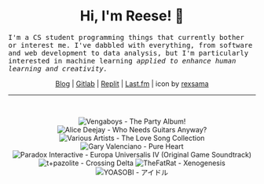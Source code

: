 <h1 align="center">Hi, I'm Reese! 👋</h1>

<p><samp>I'm a CS student programming things that currently bother or interest me. I've dabbled with everything, from software and web development to data analysis, but I'm particularly interested in machine learning <i>applied to enhance human learning and creativity.</i></p></samp>

<p align="center">
 <a href="https://renys.dev">Blog</a> | <a href="https://gitlab.com/renys">Gitlab</a> | <a href="https://replit.com/@renys">Replit</a> | <a href="https://last.fm/user/i-dle">Last.fm</a> | icon by <a href="https://deviantart.com/rexsama">rexsama</a>
</p>

<hr class="dotted">
<br>
<!-- lastfm -->
<p align="center"><img src="https://lastfm.freetls.fastly.net/i/u/64s/bea961785851ef8cad248d60bb30ab11.jpg" title="Vengaboys - The Party Album!"> <img src="https://lastfm.freetls.fastly.net/i/u/64s/f6bf55ded14fbdb79fc41bc3cf44117b.jpg" title="Alice Deejay - Who Needs Guitars Anyway?"> <img src="https://lastfm.freetls.fastly.net/i/u/64s/595028e383294050c02fef6c35a2fe19.jpg" title="Various Artists - The Love Song Collection"> <img src="https://lastfm.freetls.fastly.net/i/u/64s/a1156775eeb929190378bc90d3df5830.png" title="Gary Valenciano - Pure Heart"> <img src="https://lastfm.freetls.fastly.net/i/u/64s/8c0e0210e9f76325cf3318a63cd993f4.jpg" title="Paradox Interactive - Europa Universalis IV (Original Game Soundtrack)"> <img src="https://lastfm.freetls.fastly.net/i/u/64s/ebb8a6f208fa7cb75a9fc14ff8726595.jpg" title="t+pazolite - Crossing Delta"> <img src="https://lastfm.freetls.fastly.net/i/u/64s/6336cc7af926c802cce77cd587863a28.jpg" title="TheFatRat - Xenogenesis"> <img src="https://lastfm.freetls.fastly.net/i/u/64s/3b1ea8e1539f8e492155ab85079f8b73.jpg" title="YOASOBI - アイドル"> </p>
